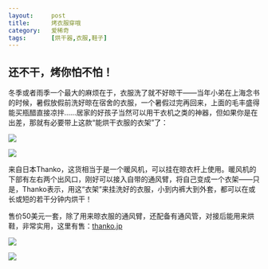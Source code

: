 ```yaml
---
layout:     post
title:      烤衣服穿哦
category:   爱稀奇
tags:       [烘干器,衣服,鞋子]
---
```


## 还不干，烤你怕不怕！

冬季或者雨季一个最大的麻烦在于，衣服洗了就不好晾干——当年小弟在上海念书的时候，暑假放假前洗好晾在宿舍的衣服，一个暑假过完再回来，上面的毛丰盛得能买瓶醋直接凉拌……居家的好孩子当然可以用干衣机之类的神器，但如果你是在出差，那就有必要带上这款“能烘干衣服的衣架”了：

[![](https://img.alicdn.com/imgextra/i3/232721121/TB2NdrsjVXXXXcwXpXXXXXXXXXX_!!232721121.jpg)](http://www.ixiqi.com/ 
"该图已被盗") 

[![](https://img.alicdn.com/imgextra/i3/232721121/TB2tFLSjVXXXXbdXXXXXXXXXXXX_!!232721121.jpg)](http://www.ixiqi.com/ 
"该图已被盗") 

来自日本Thanko，这货相当于是一个暖风机，可以挂在晾衣杆上使用。暖风机的下部有左右两个出风口，刚好可以接入自带的通风臂，将自己变成一个衣架——只是，Thanko表示，用这“衣架”来挂洗好的衣服，小到内裤大到外套，都可以在或长或短的若干分钟内烘干！

售价50美元一套，除了用来晾衣服的通风臂，还配备有通风管，对接后能用来烘鞋，非常实用，这里有售：[thanko.jp](http://localhost/ "走起")

[![](https://img.alicdn.com/imgextra/i2/232721121/TB2DSYNjVXXXXcvXXXXXXXXXXXX_!!232721121.jpg)](http://www.ixiqi.com/ 
"该图已被盗") 

[![](https://img.alicdn.com/imgextra/i3/232721121/TB22RDmjVXXXXc9XpXXXXXXXXXX_!!232721121.jpg)](http://www.ixiqi.com/ 
"该图已被盗") 
